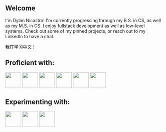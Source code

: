 ## Welcome
I'm Dylan Nicastro! I'm currently progressing through my B.S. in CS, as well as my M.S. in CS. I enjoy fullstack development as well as low-level systems. Check out some of my pinned projects, or reach out to my LinkedIn to have a chat.

我在学习中文！

## Proficient with:
<img height=50px src="https://devicon-website.vercel.app/api/c/original.svg"></img>
<img height=50px src="https://cdn.jsdelivr.net/gh/devicons/devicon@latest/icons/python/python-original.svg" />
<img height=50px src="https://cdn.jsdelivr.net/gh/devicons/devicon@latest/icons/cplusplus/cplusplus-original.svg" />
<img height=50px src="https://cdn.jsdelivr.net/gh/devicons/devicon@latest/icons/javascript/javascript-original.svg" />
<img height=50px src="https://cdn.jsdelivr.net/gh/devicons/devicon@latest/icons/java/java-original.svg" />
<img height=50px src="https://cdn.jsdelivr.net/gh/devicons/devicon@latest/icons/typescript/typescript-original.svg" />

## Experimenting with:
<img height=50px src="https://devicon-website.vercel.app/api/rust/plain.svg?color=%23D34516" />
<img height=50px src="https://cdn.jsdelivr.net/gh/devicons/devicon@latest/icons/csharp/csharp-original.svg" />
<!-- <img height=50px src="https://cdn.jsdelivr.net/gh/devicons/devicon@latest/icons/go/go-original-wordmark.svg" /> Will uncomment this when I actually start using Go... -->
<img height=50px src="https://cdn.jsdelivr.net/gh/devicons/devicon@latest/icons/svelte/svelte-original.svg" />
